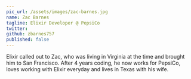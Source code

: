 ```yaml
---
pic_url: /assets/images/zac-barnes.jpg
name: Zac Barnes
tagline: Elixir Developer @ PepsiCo
twitter:
github: zbarnes757
published: false
---
```

Elixir called out to Zac, who was living in Virginia at the time and brought him to San Francisco. After 4 years coding, he now works for PepsiCo, loves working with Elixir everyday and lives in Texas with his wife.
